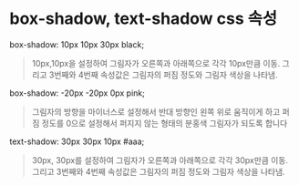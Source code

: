 # box-shadow, text-shadow css 속성 

box-shadow: 10px 10px 30px black;
>10px,10px을 설정하여 그림자가 오른쪽과 아래쪽으로 각각 10px만큼 이동. 
그리고 3번째와 4번째 속성값은 그림자의 퍼짐 정도와 그림자 색상을 나타냄.

box-shadow: -20px -20px 0px pink;
>그림자의 방향을 마이너스로 설정해서 반대 방향인 왼쪽 위로 움직이게 하고 퍼짐 정도를 0으로 설정해서 퍼지지 않는 형태의 분홍색 그림자가 되도록 합니다


text-shadow: 30px 30px 10px #aaa;
>30px, 30px를 설정하여 그림자가 오른쪽과 아래쪽으로 각각 30px만큼 이동. 
그리고 3번째와 4번째 속성값은 그림자의 퍼짐 정도와 그림자 색상을 나타냄.
